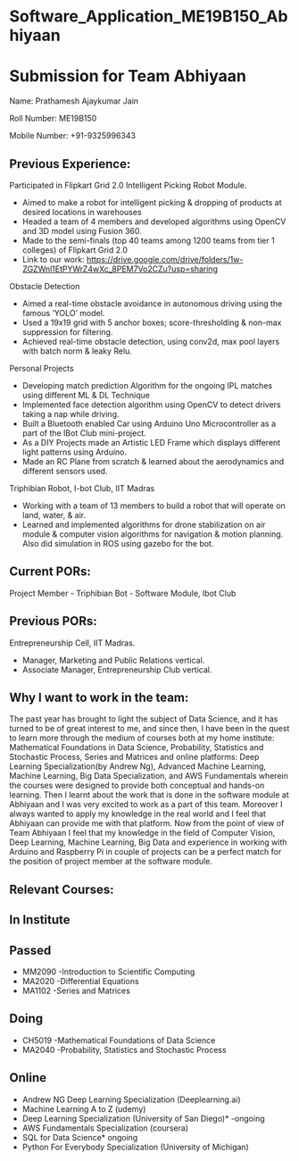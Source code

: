 # Software_Application_ME19B150_Abhiyaan
Submission for Team Abhiyaan
============================
Name:
Prathamesh Ajaykumar Jain

Roll Number:
ME19B150

Mobile Number:
+91-9325996343

Previous Experience:
-------------------

Participated in Flipkart Grid 2.0 Intelligent Picking Robot Module.
  - Aimed to make a robot for intelligent picking & dropping of products at desired locations in warehouses
  - Headed a team of 4 members and developed algorithms using OpenCV and 3D model using Fusion 360.
  - Made to the semi-finals (top 40 teams among 1200 teams from tier 1 colleges) of Flipkart Grid 2.0
  - Link to our work: https://drive.google.com/drive/folders/1w-ZGZWnl1EtPYWrZ4wXc_8PEM7Vo2CZu?usp=sharing

Obstacle Detection
  -  Aimed a real-time obstacle avoidance in autonomous driving using the famous ‘YOLO’ model.
  - Used a 19x19 grid with 5 anchor boxes; score-thresholding & non-max suppression for filtering.
  - Achieved real-time obstacle detection, using conv2d, max pool layers with batch norm & leaky Relu.

Personal Projects
  - Developing match prediction Algorithm for the ongoing IPL matches using different ML & DL Technique
  - Implemented face detection algorithm using OpenCV to detect drivers taking a nap while driving.
  - Built a Bluetooth enabled Car using Arduino Uno Microcontroller as a part of the IBot Club mini-project.
  - As a DIY Projects made an Artistic LED Frame which displays different light patterns using Arduino.
  - Made an RC Plane from scratch & learned about the aerodynamics and different sensors used.

Triphibian Robot, I-bot Club, IIT Madras
  - Working with a team of 13 members to build a robot that will operate on land, water, & air.
  - Learned and implemented algorithms for drone stabilization on air module & computer vision
algorithms for navigation & motion planning. Also did simulation in ROS using gazebo for the bot.

Current PORs:
-------------
Project Member -  Triphibian Bot - Software Module, Ibot Club 

Previous PORs:
--------------
Entrepreneurship Cell, IIT Madras.
  - Manager, Marketing and Public Relations vertical.
  - Associate Manager, Entrepreneurship Club vertical.
  
Why I want to work in the team:
------------------------------
The past year has brought to light the subject of Data Science, and it has turned to be of great interest to me, and since then, I have been in the quest to learn more through the medium of courses both at my home institute: Mathematical Foundations in Data Science, Probability, Statistics and Stochastic Process, Series and Matrices and online platforms: Deep Learning Specialization(by Andrew Ng), Advanced Machine Learning, Machine Learning, Big Data Specialization, and AWS Fundamentals wherein the courses were designed to provide both conceptual and hands-on learning. 
  Then I learnt about the work that is done in the software module at Abhiyaan and I was very excited to work as a part of this team. Moreover I always wanted to apply my knowledge in the real world and I feel that Abhiyaan can provide me with that platform. Now from the point of view of Team Abhiyaan I feel that my knowledge in the field of Computer Vision, Deep Learning, Machine Learning, Big Data and experience in working with Arduino and Raspberry Pi in couple of projects can be a perfect match for the position of project member at the software module.
  
Relevant Courses:
----------------

In Institute
------------

Passed
------------
  - MM2090 -Introduction to Scientific Computing
  - MA2020 -Differential Equations
  - MA1102 -Series and Matrices

Doing
------------
  - CH5019 -Mathematical Foundations of Data Science
  - MA2040 -Probability, Statistics and Stochastic Process
  
Online
------
  - Andrew NG Deep Learning Specialization (Deeplearning.ai)
  - Machine Learning A to Z (udemy)
  - Deep Learning Specialization (University of San Diego)* -ongoing
  - AWS Fundamentals Specialization (coursera)
  - SQL for Data Science* ongoing
  - Python For Everybody Specialization (University of Michigan)

